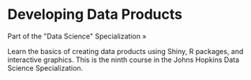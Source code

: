 # Developing Data Products
Part of the "Data Science" Specialization »

Learn the basics of creating data products using Shiny, R packages, and interactive graphics. This is the ninth course in the Johns Hopkins Data Science Specialization.
